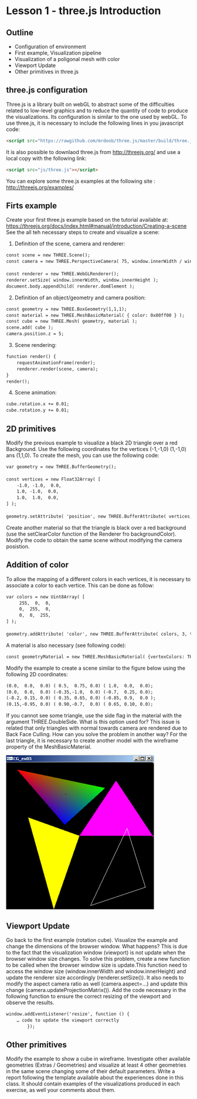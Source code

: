 # Lesson 1 - three.js Introduction

## Outline
* Configuration of environment 
* First example, Visualization pipeline
* Visualization of a poligonal mesh with color
* Viewport Update
* Other primitives in three.js
 

## three.js configuration 
Three.js is a library built on webGL to abstract some of the difficulties related to low-level graphics and to reduce the quantity of code to produce the visualizations. Its configuration is similar to the one used by webGL.
To use three.js, it is necessary to include the following lines in you javascript code:


``` html
<script src="https://rawgithub.com/mrdoob/three.js/master/build/three.js"></script>
```

It is also possible to downlaod  three.js from http://threejs.org/ and use a local copy with the following link:

``` html
<script src="js/three.js"></script>
```

You can explore some three.js examples at the following site : http://threejs.org/examples/

## Firts example 
Create your first three.js example based on the tutorial available at:
https://threejs.org/docs/index.html#manual/introduction/Creating-a-scene
See the all teh necessary steps to create and visualize a scene:

1.	Definition of the scene, camera and renderer:
``` html
const scene = new THREE.Scene();
const camera = new THREE.PerspectiveCamera( 75, window.innerWidth / window.innerHeight, 0.1, 1000 );

const renderer = new THREE.WebGLRenderer();
renderer.setSize( window.innerWidth, window.innerHeight );
document.body.appendChild( renderer.domElement );
```
2.	Definition of an object/geometry and camera position:
``` html
const geometry = new THREE.BoxGeometry(1,1,1);
const material = new THREE.MeshBasicMaterial( { color: 0x00ff00 } ); 
const cube = new THREE.Mesh( geometry, material ); 
scene.add( cube ); 
camera.position.z = 5;
```
3.	Scene rendering: 
``` html
function render() {
	requestAnimationFrame(render);
	renderer.render(scene, camera);
}
render();
```
4.	Scene animation: 
``` html
cube.rotation.x += 0.01;
cube.rotation.y += 0.01;
```

## 2D primitives
Modify the previous example to visualize a black 2D triangle over a red Background.
Use the following coordinates for the vertices (-1,-1,0) (1,-1,0) ans (1,1,0).
To create  the mesh, you can use the following code:

``` html
var geometry = new THREE.BufferGeometry();

const vertices = new Float32Array( [
	-1.0, -1.0,  0.0,
	1.0, -1.0,  0.0,
	1.0,  1.0,  0.0,
] );

geometry.setAttribute( 'position', new THREE.BufferAttribute( vertices, 3 ) );
```

Create another material so that the triangle is black over a red background (use the setClearColor function of the Renderer fro backgroundColor).
Modify the code to obtain the same scene without modifying the camera posistion.

## Addition of color
To allow the mapping of a different colors in each vertices, it is necessary to associate a color to each vertice. This can be done as follow:

``` html
var colors = new Uint8Array( [
	 255,  0,  0,  
	 0,  255,  0,  
	 0,  0,  255,  
] );

geometry.addAttribute( 'color', new THREE.BufferAttribute( colors, 3, true) );
```
A material is also necessary (see following code):
``` html
const geometryMaterial = new THREE.MeshBasicMaterial( {vertexColors: THREE.VertexColors} );
```
Modify the example to create a scene similar to the figure below using the following 2D coordinates:
``` html
(0.0,  0.0,  0.0) ( 0.5,  0.75, 0.0) ( 1.0,  0.0,  0.0);
(0.0,  0.0,  0.0) (-0.35,-1.0,  0.0) (-0.7,  0.25, 0.0);
(-0.2, 0.15, 0.0) ( 0.35, 0.65, 0.0) (-0.85, 0.9,  0.0 );
(0.15,-0.95, 0.0) ( 0.90,-0.7,  0.0) ( 0.65, 0.10, 0.0); 
```

If you cannot see some triangle, use the side flag in the material with the argument THREE.DoubleSide.
What is this option used for? This issue is related that only triangles with normal towards camera are rendered due to Back Face Culling. How can you solve the problem in another way?
For the last triangle, it is necessary to create another model with the wireframe property of the MeshBasicMaterial.

![4Triângulos](./figura1.png)

## Viewport Update
Go back to the first example (rotation cube). Visualize the example and  change the dimensions of the browser window. What happens? This is due to the fact that the visualization window (viewport) is not update when the browser window size changes.
To solve this problem, create a new function to be called when the browser window size is update.This function need to access the window size (window.innerWidth and window.innerHeight) and update the  renderer size accordingly (renderer.setSize()). It also needs to modify the aspect camera ratio as well (camera.aspect=…) and update this change  (camera.updateProjectionMatrix()).
Add the code necessary in the following function to ensure the correct resizing of the viewport and observe the results.

``` html
window.addEventListener('resize', function () {				       
	… code to update the viewport correctly
		});
```
## Other primitives
Modify the example to show a cube in wireframe.
Investigate other available geometries (Extras / Geometries) and visualize at least 4 other geometries in the same scene changing some of their default parameters. 
Write a report following the template available about the experiences done in this class. It should contain examples of the visualizations produced in each exercise, as well your comments about them.


